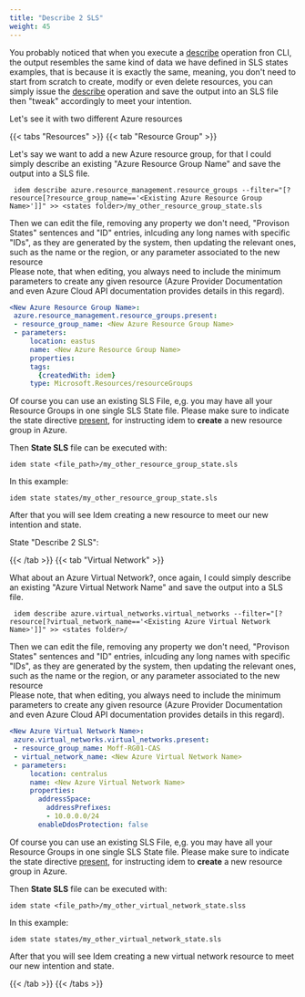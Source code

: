 ```yaml
---
title: "Describe 2 SLS"
weight: 45
---
```


You probably noticed that when you execute a [describe](/Use-Cases/Describe/) operation fron CLI, the output resembles the same  kind of data we have defined in SLS states examples, that is because it is exactly the same, meaning, you don't need to start from scratch to create, modify or even delete resources, you can simply issue the [describe](/Use-Cases/Describe/) operation and save the output into an SLS file then "tweak" accordingly to meet your intention.

Let's see it with two different Azure resources

{{< tabs "Resources" >}}
{{< tab "Resource Group" >}}

Let's say we want to add a new Azure resource group, for that I could simply describe an existing "Azure Resource Group Name" and save the output into a SLS file.

```shell
 idem describe azure.resource_management.resource_groups --filter="[?resource[?resource_group_name=='<Existing Azure Resource Group Name>']]" >> <states folder>/my_other_resource_group_state.sls
```

Then we can edit the file, removing any property we don't need, "Provison States" sentences and "ID" entries, inlcuding any long names with specific "IDs", as they are generated by the system, then updating the relevant ones, such as the name or the region, or any parameter associated to the new resource<br>
Please note, that when editing, you always need to include the minimum parameters to create any given resource (Azure Provider Documentation and even Azure Cloud API documentation provides details in this regard).

 ```yaml
<New Azure Resource Group Name>:
  azure.resource_management.resource_groups.present:
  - resource_group_name: <New Azure Resource Group Name>
  - parameters:
      location: eastus
      name: <New Azure Resource Group Name>
      properties:
      tags:
        {createdWith: idem}
      type: Microsoft.Resources/resourceGroups
```
Of course you can use an existing SLS File, e,g. you may have all your Resource Groups in one single SLS State file.
Please make sure to indicate the state directive [present](Getting-Started/Basic-Commands/), for instructing idem to <b>create</b> a new resource group in Azure.

Then <b>State SLS</b> file can be executed with:

```shell
idem state <file_path>/my_other_resource_group_state.sls
```
In this example:

```shell
idem state states/my_other_resource_group_state.sls
```
After that you will see Idem creating a new resource to meet our new intention and state.

State "Describe 2 SLS":
<script id="asciicast-Kt6u7T78eZnRAgkfgzy86ggen" src="https://asciinema.org/a/Kt6u7T78eZnRAgkfgzy86ggen.js" async theme="asciinema" data-autoplay="true" data-size="small" loop="true"></script>

{{< /tab >}}
{{< tab "Virtual Network" >}}

What about an Azure Virtual Network?, once again, I could simply describe an existing "Azure Virtual Network Name" and save the output into a SLS file.

```shell
 idem describe azure.virtual_networks.virtual_networks --filter="[?resource[?virtual_network_name=='<Existing Azure Virtual Network Name>']]" >> <states folder>/
```

Then we can edit the file, removing any property we don't need, "Provison States" sentences and "ID" entries, inlcuding any long names with specific "IDs", as they are generated by the system, then updating the relevant ones, such as the name or the region, or any parameter associated to the new resource<br>
Please note, that when editing, you always need to include the minimum parameters to create any given resource (Azure Provider Documentation and even Azure Cloud API documentation provides details in this regard).

 ```yaml
<New Azure Virtual Network Name>:
  azure.virtual_networks.virtual_networks.present:
  - resource_group_name: Moff-RG01-CAS
  - virtual_network_name: <New Azure Virtual Network Name>
  - parameters:
      location: centralus
      name: <New Azure Virtual Network Name>
      properties:
        addressSpace:
          addressPrefixes:
          - 10.0.0.0/24
        enableDdosProtection: false
```
Of course you can use an existing SLS File, e,g. you may have all your Resource Groups in one single SLS State file.
Please make sure to indicate the state directive [present](Getting-Started/Basic-Commands/), for instructing idem to <b>create</b> a new resource group in Azure.

Then <b>State SLS</b> file can be executed with:

```shell
idem state <file_path>/my_other_virtual_network_state.slss
```
In this example:

```shell
idem state states/my_other_virtual_network_state.sls
```
After that you will see Idem creating a new virtual network resource to meet our new intention and state.


{{< /tab >}}
{{< /tabs >}}